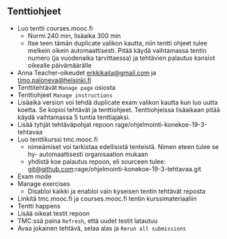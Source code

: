 ## Tenttiohjeet

- Luo tentti courses.mooc.fi
    - Normi 240 min, lisäaika 300 min
    - Itse teen tämän duplicate valikon kautta, niin tentti ohjeet tulee melkein oikein automaattisesti. Pitää käydä vaihtamassa tentin numero (ja vuodenaika tarvittaessa) ja tehtävien palautus kansiot oikealle päivämäärälle
- Anna Teacher-oikeudet erkkikaila@gmail.com ja timo.paloneva@helsinki.fi
- Tenttitehtävät `Manage page` osiosta
- Tenttiohjeet `Manage instructions`
- Lisäaika version voi tehdä duplicate exam valikon kautta kun luo uutta koetta. Se kopioi tehtävät ja tenttiohjeet. Tenttiohjeissa lisäaikaan pitää käydä vaihtamassa 5 tuntia tenttiajaksi.
- Lisää tyhjät tehtäväpohjat repoon rage/ohjelmointi-konekoe-19-3-tehtavaa
- Luo tenttikurssi tmc.mooc.fi
    - nimeämiset voi tarkistaa edellisistä tenteistä. Nimen eteen tulee se hy- automaattisesti organisaation mukaan
    - yhdistä koe palautus repoon, eli sourceen tulee: git@github.com:rage/ohjelmointi-konekoe-19-3-tehtavaa.git
- Exam mode
- Manage exercises
    - Disabloi kaikki ja enabloi vain kyseisen tentin tehtävät reposta
- Linkitä tmc.mooc.fi ja courses.mooc.fi tentin kurssimateriaaliin
- Tentti happens
- Lisää oikeat testit repoon
- TMC:ssä paina `Refresh`, että uudet testit latautuu
- Avaa jokainen tehtävä, selaa alas ja `Rerun all submissions`